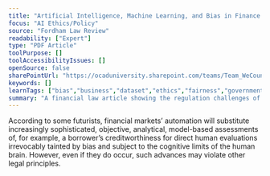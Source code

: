 ```yaml
---
title: "Artificial Intelligence, Machine Learning, and Bias in Finance: Toward Responsible Innovation"
focus: "AI Ethics/Policy"
source: "Fordham Law Review"
readability: ["Expert"]
type: "PDF Article"
toolPurpose: []
toolAccessibilityIssues: []
openSource: false
sharePointUrl: "https://ocaduniversity.sharepoint.com/teams/Team_WeCount/Shared%20Documents/Resources%20and%20Tools/Literature%20(curated)/Artificial%20intelligence,%20machine%20learning,%20and%20bias%20in%20finance_Toward%20responsible%20innovation.pdf"
keywords: []
learnTags: ["bias","business","dataset","ethics","fairness","government","machineLearning"]
summary: "A financial law article showing the regulation challenges of consumer data algorithms in commerce.   "
---
```

According to some futurists, financial markets’ automation will substitute increasingly sophisticated, objective, analytical, model-based assessments of, for example, a borrower’s creditworthiness for direct human evaluations irrevocably tainted by bias and subject to the cognitive limits of the human brain. However, even if they do occur, such advances may violate other legal principles.
